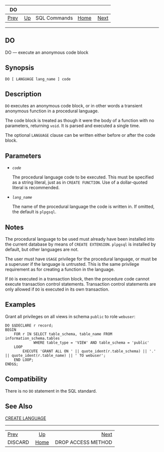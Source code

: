 <!--?xml version="1.0" encoding="UTF-8" standalone="no"?-->

|                  DO                 |                                        |              |                                                       |                                                           |
| :---------------------------------: | :------------------------------------- | :----------: | ----------------------------------------------------: | --------------------------------------------------------: |
| [Prev](sql-discard.html "DISCARD")  | [Up](sql-commands.html "SQL Commands") | SQL Commands | [Home](index.html "PostgreSQL 17devel Documentation") |  [Next](sql-drop-access-method.html "DROP ACCESS METHOD") |

***

[]()[]()

## DO

DO — execute an anonymous code block

## Synopsis

    DO [ LANGUAGE lang_name ] code

## Description

`DO` executes an anonymous code block, or in other words a transient anonymous function in a procedural language.

The code block is treated as though it were the body of a function with no parameters, returning `void`. It is parsed and executed a single time.

The optional `LANGUAGE` clause can be written either before or after the code block.

## Parameters

*   *`code`*

    The procedural language code to be executed. This must be specified as a string literal, just as in `CREATE FUNCTION`. Use of a dollar-quoted literal is recommended.

*   *`lang_name`*

    The name of the procedural language the code is written in. If omitted, the default is `plpgsql`.

## Notes

The procedural language to be used must already have been installed into the current database by means of `CREATE EXTENSION`. `plpgsql` is installed by default, but other languages are not.

The user must have `USAGE` privilege for the procedural language, or must be a superuser if the language is untrusted. This is the same privilege requirement as for creating a function in the language.

If `DO` is executed in a transaction block, then the procedure code cannot execute transaction control statements. Transaction control statements are only allowed if `DO` is executed in its own transaction.

## Examples

Grant all privileges on all views in schema `public` to role `webuser`:

    DO $$DECLARE r record;
    BEGIN
        FOR r IN SELECT table_schema, table_name FROM information_schema.tables
                 WHERE table_type = 'VIEW' AND table_schema = 'public'
        LOOP
            EXECUTE 'GRANT ALL ON ' || quote_ident(r.table_schema) || '.' || quote_ident(r.table_name) || ' TO webuser';
        END LOOP;
    END$$;

## Compatibility

There is no `DO` statement in the SQL standard.

## See Also

[CREATE LANGUAGE](sql-createlanguage.html "CREATE LANGUAGE")

***

|                                     |                                                       |                                                           |
| :---------------------------------- | :---------------------------------------------------: | --------------------------------------------------------: |
| [Prev](sql-discard.html "DISCARD")  |         [Up](sql-commands.html "SQL Commands")        |  [Next](sql-drop-access-method.html "DROP ACCESS METHOD") |
| DISCARD                             | [Home](index.html "PostgreSQL 17devel Documentation") |                                        DROP ACCESS METHOD |
